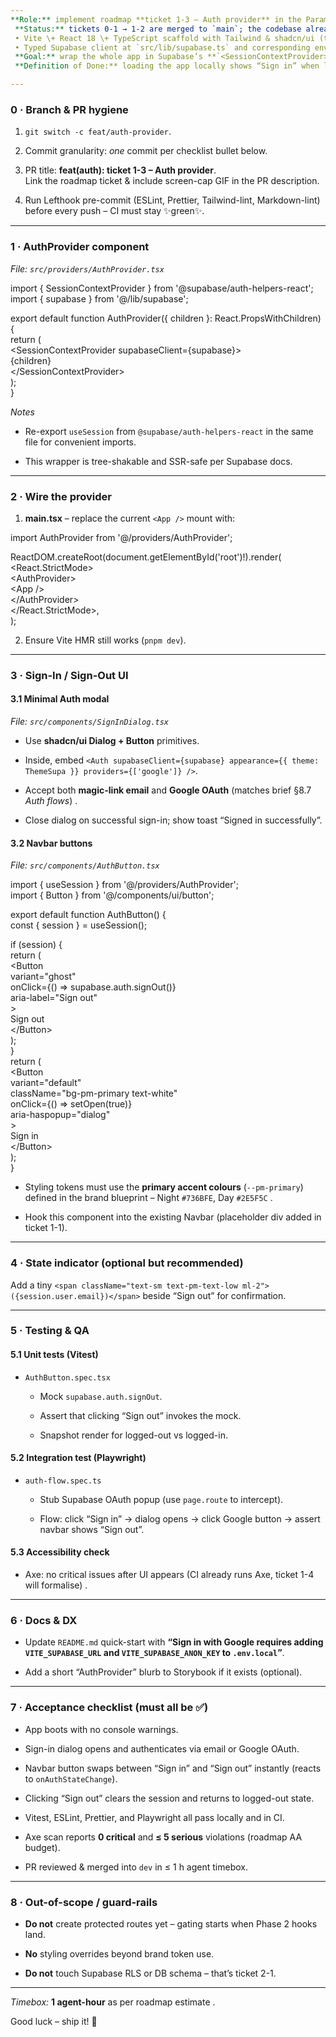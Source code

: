```yaml
---
**Role:** implement roadmap **ticket 1-3 – Auth provider** in the Paramind LMS repo.  
 **Status:** tickets 0-1 → 1-2 are merged to `main`; the codebase already contains:  
 • Vite \+ React 18 \+ TypeScript scaffold with Tailwind & shadcn/ui (ticket 1-1)  
 • Typed Supabase client at `src/lib/supabase.ts` and corresponding env vars (ticket 1-2)  
 **Goal:** wrap the whole app in Supabase’s **`<SessionContextProvider>`** and expose fully-functional **Sign-In / Sign-Out** UX that flips when the session changes.  
 **Definition of Done:** loading the app locally shows “Sign in” when logged out, “Sign out” \+ user email when logged in; clicking each button triggers the correct Supabase auth call and Vitest \+ Playwright checks pass.

---
```


### **0 · Branch & PR hygiene**

1. `git switch -c feat/auth-provider`.

2. Commit granularity: _one_ commit per checklist bullet below.

3. PR title: **feat(auth): ticket 1-3 – Auth provider**.  
   Link the roadmap ticket & include screen-cap GIF in the PR description.

4. Run Lefthook pre-commit (ESLint, Prettier, Tailwind-lint, Markdown-lint) before every push – CI must stay ✨green✨.

---

### **1 · AuthProvider component**

_File: `src/providers/AuthProvider.tsx`_

import { SessionContextProvider } from '@supabase/auth-helpers-react';  
import { supabase } from '@/lib/supabase';

export default function AuthProvider({ children }: React.PropsWithChildren) {  
 return (  
 \<SessionContextProvider supabaseClient={supabase}\>  
 {children}  
 \</SessionContextProvider\>  
 );  
}

_Notes_

- Re-export `useSession` from `@supabase/auth-helpers-react` in the same file for convenient imports.

- This wrapper is tree-shakable and SSR-safe per Supabase docs.

---

### **2 · Wire the provider**

1. **main.tsx** – replace the current `<App />` mount with:

import AuthProvider from '@/providers/AuthProvider';

ReactDOM.createRoot(document.getElementById('root')\!).render(  
 \<React.StrictMode\>  
 \<AuthProvider\>  
 \<App /\>  
 \</AuthProvider\>  
 \</React.StrictMode\>,  
);

2. Ensure Vite HMR still works (`pnpm dev`).

---

### **3 · Sign-In / Sign-Out UI**

#### **3.1 Minimal Auth modal**

_File: `src/components/SignInDialog.tsx`_

- Use **shadcn/ui Dialog \+ Button** primitives.

- Inside, embed `<Auth supabaseClient={supabase} appearance={{ theme: ThemeSupa }} providers={['google']} />`.

- Accept both **magic-link email** and **Google OAuth** (matches brief §8.7 _Auth flows_) .

- Close dialog on successful sign-in; show toast “Signed in successfully”.

#### **3.2 Navbar buttons**

_File: `src/components/AuthButton.tsx`_

import { useSession } from '@/providers/AuthProvider';  
import { Button } from '@/components/ui/button';

export default function AuthButton() {  
 const { session } \= useSession();

if (session) {  
 return (  
 \<Button  
 variant="ghost"  
 onClick={() \=\> supabase.auth.signOut()}  
 aria-label="Sign out"  
 \>  
 Sign out  
 \</Button\>  
 );  
 }  
 return (  
 \<Button  
 variant="default"  
 className="bg-pm-primary text-white"  
 onClick={() \=\> setOpen(true)}  
 aria-haspopup="dialog"  
 \>  
 Sign in  
 \</Button\>  
 );  
}

- Styling tokens must use the **primary accent colours** (`--pm-primary`) defined in the brand blueprint – Night `#736BFE`, Day `#2E5F5C` .

- Hook this component into the existing Navbar (placeholder div added in ticket 1-1).

---

### **4 · State indicator (optional but recommended)**

Add a tiny `<span className="text-sm text-pm-text-low ml-2">({session.user.email})</span>` beside “Sign out” for confirmation.

---

### **5 · Testing & QA**

#### **5.1 Unit tests (Vitest)**

- `AuthButton.spec.tsx`
  - Mock `supabase.auth.signOut`.

  - Assert that clicking “Sign out” invokes the mock.

  - Snapshot render for logged-out vs logged-in.

#### **5.2 Integration test (Playwright)**

- `auth-flow.spec.ts`
  - Stub Supabase OAuth popup (use `page.route` to intercept).

  - Flow: click “Sign in” → dialog opens → click Google button → assert navbar shows “Sign out”.

#### **5.3 Accessibility check**

- Axe: no critical issues after UI appears (CI already runs Axe, ticket 1-4 will formalise) .

---

### **6 · Docs & DX**

- Update `README.md` quick-start with **“Sign in with Google requires adding `VITE_SUPABASE_URL` and `VITE_SUPABASE_ANON_KEY` to `.env.local`”**.

- Add a short “AuthProvider” blurb to Storybook if it exists (optional).

---

### **7 · Acceptance checklist (must all be ✅)**

- App boots with no console warnings.

- Sign-in dialog opens and authenticates via email or Google OAuth.

- Navbar button swaps between “Sign in” and “Sign out” instantly (reacts to `onAuthStateChange`).

- Clicking “Sign out” clears the session and returns to logged-out state.

- Vitest, ESLint, Prettier, and Playwright all pass locally and in CI.

- Axe scan reports **0 critical** and **≤ 5 serious** violations (roadmap AA budget).

- PR reviewed & merged into `dev` in ≤ 1 h agent timebox.

---

### **8 · Out-of-scope / guard-rails**

- **Do not** create protected routes yet – gating starts when Phase 2 hooks land.

- **No** styling overrides beyond brand token use.

- **Do not** touch Supabase RLS or DB schema – that’s ticket 2-1.

---

_Timebox:_ **1 agent-hour** as per roadmap estimate .

Good luck – ship it\! 🚀
